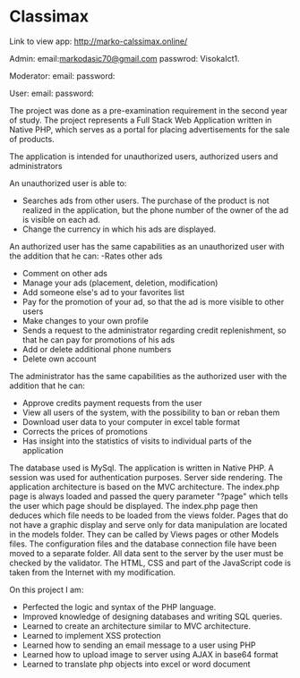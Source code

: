 # Classimax
Link to view app: http://marko-calssimax.online/

Admin:
  email:markodasic70@gmail.com
  passwrod: VisokaIct1.

Moderator:
  email:
  password:

User:
  email:
  password:



The project was done as a pre-examination requirement in the second year of study.
The project represents a Full Stack Web Application written in Native PHP, which serves as a portal for placing advertisements for the sale of products.

The application is intended for unauthorized users, authorized users and administrators

An unauthorized user is able to:
- Searches ads from other users. The purchase of the product is not realized in the application, but the phone number of the owner of the ad is visible on each ad.
- Change the currency in which his ads are displayed.

An authorized user has the same capabilities as an unauthorized user with the addition that he can:
-Rates other ads
- Comment on other ads
- Manage your ads (placement, deletion, modification)
- Add someone else's ad to your favorites list
- Pay for the promotion of your ad, so that the ad is more visible to other users
- Make changes to your own profile
- Sends a request to the administrator regarding credit replenishment, so that he can pay for promotions of his ads
- Add or delete additional phone numbers
- Delete own account

The administrator has the same capabilities as the authorized user with the addition that he can:
- Approve credits payment requests from the user
- View all users of the system, with the possibility to ban or reban them
- Download user data to your computer in excel table format
- Corrects the prices of promotions
- Has insight into the statistics of visits to individual parts of the application

The database used is MySql.
The application is written in Native PHP.
A session was used for authentication purposes.
Server side rendering.
The application architecture is based on the MVC architecture. The index.php page is always loaded and passed the query parameter "?page" which tells the user which page should be displayed. The index.php page then deduces which file needs to be loaded from the views folder. Pages that do not have a graphic display and serve only for data manipulation are located in the models folder. They can be called by Views pages or other Models files. The configuration files and the database connection file have been moved to a separate folder.
All data sent to the server by the user must be checked by the validator.
The HTML, CSS and part of the JavaScript code is taken from the Internet with my modification.

On this project I am:
- Perfected the logic and syntax of the PHP language.
- Improved knowledge of designing databases and writing SQL queries.
- Learned to create an architecture similar to MVC architecture.
- Learned to implement XSS protection
- Learned how to sending an email message to a user using PHP
- Learned how to upload image to server using AJAX in base64 format
- Learned to translate php objects into excel or word document
